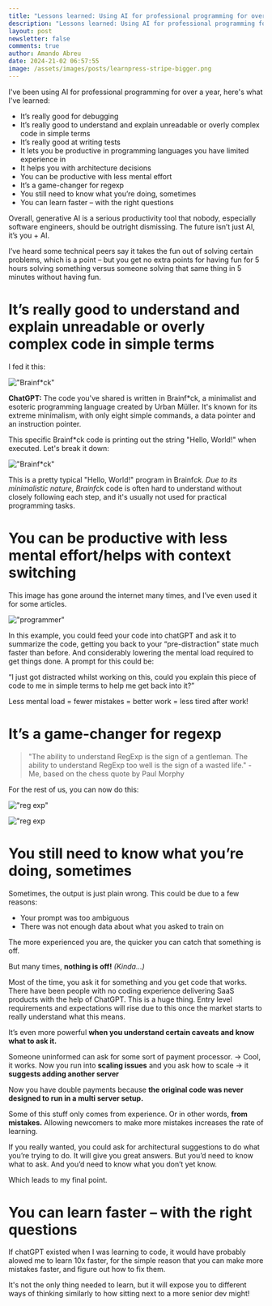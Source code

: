 ```yaml
---
title: "Lessons learned: Using AI for professional programming for over a year"
description: "Lessons learned: Using AI for professional programming for over a year"
layout: post
newsletter: false
comments: true
author: Amando Abreu
date: 2024-21-02 06:57:55
image: /assets/images/posts/learnpress-stripe-bigger.png
---
```

I've been using AI for professional programming for over a year, here's what I've learned:

* It’s really good for debugging
* It’s really good to understand and explain unreadable or overly complex code in simple terms
* It’s really good at writing tests
* It lets you be productive in programming languages you have limited experience in
* It helps you with architecture decisions
* You can be productive with less mental effort
* It’s a game-changer for regexp
* You still need to know what you’re doing, sometimes
* You can learn faster – with the right questions

Overall, generative AI is a serious productivity tool that nobody, especially software engineers, should be outright dismissing. The future isn’t just AI, it’s you + AI.

I’ve heard some technical peers say it takes the fun out of solving certain problems, which is a point – but you get no extra points for having fun for 5 hours solving something versus someone solving that same thing in 5 minutes without having fun.

# It’s really good to understand and explain unreadable or overly complex code in simple terms
I fed it this:

!["Brainf*ck"](/assets/images/bf.jpeg)

**ChatGPT:** The code you've shared is written in Brainf*ck, a minimalist and esoteric programming language created by Urban Müller. It's known for its extreme minimalism, with only eight simple commands, a data pointer and an instruction pointer.

This specific Brainf*ck code is printing out the string "Hello, World!" when executed. Let's break it down:

!["Brainf*ck"](/assets/images/bfexplained.jpeg)

This is a pretty typical "Hello, World!" program in Brainf*ck. Due to its minimalistic nature, Brainf*ck code is often hard to understand without closely following each step, and it's usually not used for practical programming tasks.


# You can be productive with less mental effort/helps with context switching

This image has gone around the internet many times, and I’ve even used it for some articles.

!["programmer"](/assets/images/p.jpeg)

In this example, you could feed your code into chatGPT and ask it to summarize the code, getting you back to your “pre-distraction” state much faster than before. And considerably lowering the mental load required to get things done. A prompt for this could be:

“I just got distracted whilst working on this, could you explain this piece of code to me in simple terms to help me get back into it?”

Less mental load = fewer mistakes = better work = less tired after work!

# It’s a game-changer for regexp

>"The ability to understand RegExp is the sign of a gentleman. The ability to understand RegExp too well is the sign of a wasted life." - Me, based on the chess quote by Paul Morphy

For the rest of us, you can now do this:

!["reg exp"](/assets/images/regexpq.jpeg)

!["reg exp](/assets/images/regexpq.jpeg)

# You still need to know what you’re doing, sometimes

Sometimes, the output is just plain wrong. This could be due to a few reasons:

* Your prompt was too ambiguous
* There was not enough data about what you asked to train on

The more experienced you are, the quicker you can catch that something is off.

But many times, **nothing is off!** *(Kinda...)*

Most of the time, you ask it for something and you get code that works. There have been people with no coding experience delivering SaaS products with the help of ChatGPT. This is a huge thing. Entry level requirements and expectations will rise due to this once the market starts to really understand what this means.

It’s even more powerful **when you understand certain caveats and know what to ask it.**

Someone uninformed can ask for some sort of payment processor. -> Cool, it works.
Now you run into **scaling issues** and you ask how to scale -> it **suggests adding another server**

Now you have double payments because **the original code was never designed to run in a multi server setup.**

Some of this stuff only comes from experience. Or in other words, **from mistakes.** Allowing newcomers to make more mistakes increases the rate of learning.

If you really wanted, you could ask for architectural suggestions to do what you’re trying to do. It will give you great answers. But you’d need to know what to ask. And you’d need to know what you don’t yet know.

Which leads to my final point.

# You can learn faster – with the right questions

If chatGPT existed when I was learning to code, it would have probably alowed me to learn 10x faster, for the simple reason that you can make more mistakes faster, and figure out how to fix them.

It's not the only thing needed to learn, but it will expose you to different ways of thinking similarly to how sitting next to a more senior dev might!

